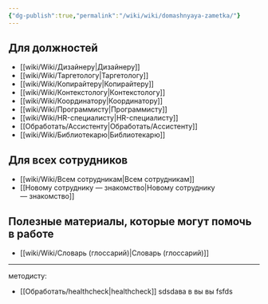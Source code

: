 ```yaml
---
{"dg-publish":true,"permalink":"/wiki/wiki/domashnyaya-zametka/"}
---
```


## Для должностей
- [[wiki/Wiki/Дизайнеру\|Дизайнеру]]
- [[wiki/Wiki/Таргетологу\|Таргетологу]]
- [[wiki/Wiki/Копирайтеру\|Копирайтеру]]
- [[wiki/Wiki/Контекстологу\|Контекстологу]]
- [[wiki/Wiki/Координатору\|Координатору]]
- [[wiki/Wiki/Программисту\|Программисту]]
- [[wiki/Wiki/HR-специалисту\|HR-специалисту]]
- [[Обработать/Ассистенту\|Обработать/Ассистенту]]
- [[wiki/Wiki/Библиотекарю\|Библиотекарю]]

## Для всех сотрудников
- [[wiki/Wiki/Всем сотрудникам\|Всем сотрудникам]]
- [[Новому сотруднику — знакомство\|Новому сотруднику — знакомство]]

## Полезные материалы, которые могут помочь в работе
- [[wiki/Wiki/Словарь (глоссарий)\|Словарь (глоссарий)]]

---
методисту: 
- [[Обработать/healthcheck\|healthcheck]] 
sdsdава  в вы вы fsfds


